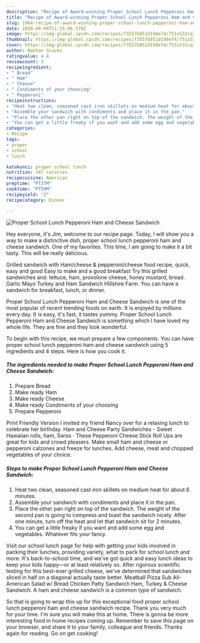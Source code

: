 ```yaml
---
description: "Recipe of Award-winning Proper School Lunch Pepperoni Ham and Cheese Sandwich"
title: "Recipe of Award-winning Proper School Lunch Pepperoni Ham and Cheese Sandwich"
slug: 1964-recipe-of-award-winning-proper-school-lunch-pepperoni-ham-and-cheese-sandwich
date: 2020-08-04T11:15:06.570Z
image: https://img-global.cpcdn.com/recipes/f3557b851d198e74/751x532cq70/proper-school-lunch-pepperoni-ham-and-cheese-sandwich-recipe-main-photo.jpg
thumbnail: https://img-global.cpcdn.com/recipes/f3557b851d198e74/751x532cq70/proper-school-lunch-pepperoni-ham-and-cheese-sandwich-recipe-main-photo.jpg
cover: https://img-global.cpcdn.com/recipes/f3557b851d198e74/751x532cq70/proper-school-lunch-pepperoni-ham-and-cheese-sandwich-recipe-main-photo.jpg
author: Nathan Graves
ratingvalue: 4.4
reviewcount: 3
recipeingredient:
- " Bread"
- " Ham"
- " Cheese"
- " Condiments of your choosing"
- " Pepperoni"
recipeinstructions:
- "Heat two clean, seasoned cast iron skillets on medium heat for about 6 minutes."
- "Assemble your sandwich with condiments and place it in the pan."
- "Place the other pan right on top of the sandwich. The weight of the second pan is going to compress and toast the sandwich nicely. After one minute, turn off the heat and let that sandwich sit for 2 minutes."
- "You can get a little freaky if you want and add some egg and vegetables. Whatever fits your fancy."
categories:
- Recipe
tags:
- proper
- school
- lunch

katakunci: proper school lunch 
nutrition: 247 calories
recipecuisine: American
preptime: "PT37M"
cooktime: "PT59M"
recipeyield: "2"
recipecategory: Dinner

---
```



![Proper School Lunch Pepperoni Ham and Cheese Sandwich](https://img-global.cpcdn.com/recipes/f3557b851d198e74/751x532cq70/proper-school-lunch-pepperoni-ham-and-cheese-sandwich-recipe-main-photo.jpg)

Hey everyone, it's Jim, welcome to our recipe page. Today, I will show you a way to make a distinctive dish, proper school lunch pepperoni ham and cheese sandwich. One of my favorites. This time, I am going to make it a bit tasty. This will be really delicious.

Grilled sandwich with Ham/cheese &amp; pepperoni/cheese food recipe, quick, easy and good Easy to make and a good breakfast Try this grilled sandwiches and. lettuce, ham, provolone cheese, honey mustard, bread. Garlic Mayo Turkey and Ham Sandwich Hillshire Farm. You can have a sandwich for breakfast, lunch, or dinner.

Proper School Lunch Pepperoni Ham and Cheese Sandwich is one of the most popular of recent trending foods on earth. It is enjoyed by millions every day. It is easy, it's fast, it tastes yummy. Proper School Lunch Pepperoni Ham and Cheese Sandwich is something which I have loved my whole life. They are fine and they look wonderful.


To begin with this recipe, we must prepare a few components. You can have proper school lunch pepperoni ham and cheese sandwich using 5 ingredients and 4 steps. Here is how you cook it.

<!--inarticleads1-->

##### The ingredients needed to make Proper School Lunch Pepperoni Ham and Cheese Sandwich:

1. Prepare  Bread
1. Make ready  Ham
1. Make ready  Cheese
1. Make ready  Condiments of your choosing
1. Prepare  Pepperoni


Print Friendly Version I invited my friend Nancy over for a relaxing lunch to celebrate her birthday. Ham and Cheese Party Sandwiches - Sweet Hawaiian rolls, ham, Swiss · These Pepperoni Cheese Stick Roll Ups are great for kids and crowd pleasers. Make small ham and cheese or pepperoni calzones and freeze for lunches. Add cheese, meat and chopped vegetables of your choice. 

<!--inarticleads2-->

##### Steps to make Proper School Lunch Pepperoni Ham and Cheese Sandwich:

1. Heat two clean, seasoned cast iron skillets on medium heat for about 6 minutes.
1. Assemble your sandwich with condiments and place it in the pan.
1. Place the other pan right on top of the sandwich. The weight of the second pan is going to compress and toast the sandwich nicely. After one minute, turn off the heat and let that sandwich sit for 2 minutes.
1. You can get a little freaky if you want and add some egg and vegetables. Whatever fits your fancy.


Visit our school lunch page for help with getting your kids involved in packing their lunches, providing variety, what to pack for school lunch and more. It&#39;s back-to-school time, and we&#39;ve got quick and easy lunch ideas to keep your kids happy—or at least relatively so. After rigorous scientific testing for this best-ever grilled cheese, we&#39;ve determined that sandwiches sliced in half on a diagonal actually taste better. Meatball Pizza Sub All-American Salad w/ Bread Chicken Patty Sandwich Ham, Turkey &amp; Cheese Sandwich. A ham and cheese sandwich is a common type of sandwich. 

So that is going to wrap this up for this exceptional food proper school lunch pepperoni ham and cheese sandwich recipe. Thank you very much for your time. I'm sure you will make this at home. There is gonna be more interesting food in home recipes coming up. Remember to save this page on your browser, and share it to your family, colleague and friends. Thanks again for reading. Go on get cooking!
